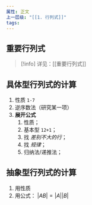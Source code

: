 ```yaml
---
属性: 正文
上一层级: "[[1. 行列式]]"
tags:
---
```


## 重要行列式

> [!info] 
> 详见：[[重要行列式]]

## 具体型行列式的计算

1. 性质 `1-7`
2. 逆序数法（研究某一项）
3. **展开公式**
	1. 性质；
	2. 基本型 `12+1`；
	3. 找 *差别不大的行*；
	4. 找 *规律*；
	5. 归纳法/递推法；

## 抽象型行列式的计算

1. 用性质
2. 用公式： $|AB| = |A||B|$